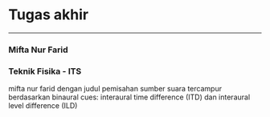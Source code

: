 # Tugas akhir
-----------------
### Mifta Nur Farid
### Teknik Fisika - ITS
mifta nur farid dengan judul pemisahan sumber suara tercampur berdasarkan binaural cues: interaural time difference (ITD) dan interaural level difference (ILD)
